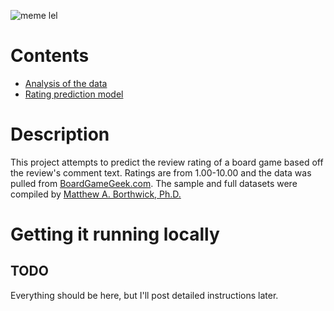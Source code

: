 ![meme lel](https://raw.githubusercontent.com/spectralsun/boardgame-sentiment/master/meme.jpg)

# Contents

- [Analysis of the data](https://github.com/spectralsun/boardgame-sentiment/blob/master/notebooks/analysis.ipynb)
- [Rating prediction model](https://github.com/spectralsun/boardgame-sentiment/blob/master/notebooks/model.ipynb)

# Description

This project attempts to predict the review rating of a board game based off the
review's comment text. Ratings are from 1.00-10.00 and the data was pulled from
[BoardGameGeek.com](https://www.boardgamegeek.com/). The sample and full datasets
were compiled by [ Matthew A. Borthwick, Ph.D.](https://www.meetup.com/Portland-Data-Science-Group/members/231681126/)

# Getting it running locally

## TODO

Everything should be here, but I'll post detailed instructions later.

